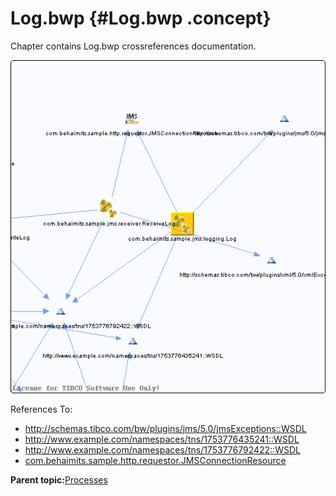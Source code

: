 # Log.bwp {#Log.bwp .concept}

Chapter contains Log.bwp crossreferences documentation.

![](cross_com.behaimits.sample.jms.logging.Log.png)

References To:

-   http://schemas.tibco.com/bw/plugins/jms/5.0/jmsExceptions::WSDL
-   http://www.example.com/namespaces/tns/1753776435241::WSDL
-   http://www.example.com/namespaces/tns/1753776792422::WSDL
-   [com.behaimits.sample.http.requestor.JMSConnectionResource](../../../projects/com.behaimits.sample.http.requestor/Resources/com/behaimits/sample/http/requestor/JMSConnectionResource.jmsConnResource.md)

**Parent topic:**[Processes](../../../cross/dependencies/processes/processes.md)

